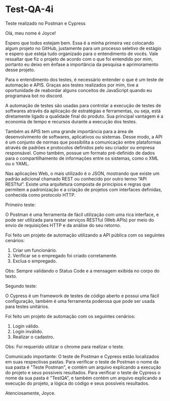 # Test-QA-4i

Teste realizado no Postman e Cypress

Olá, meu nome é Joyce!

Espero que todos estejam bem. Essa é a minha primeira vez colocando algum projeto no GitHub, justamente para um processo seletivo de estágio e espero que esteja tudo organizado para o entendimento de vocês. Vale ressaltar que fiz o projeto de acordo com o que foi entendido por mim, portanto eu deixo em ênfase a importância da pesquisa e aprimoramento desse projeto.

Para o entendimento dos testes, é necessário entender o que é um teste de automação e APIS. Graças aos testes realizados por mim, tive a oportunidade de reabordar alguns conceitos de JavaScript quando eu programava bot no discord. 

A automação de testes são usadas para controlar a execução de testes de softwares através da aplicação de estratégias e ferramentas, ou seja, está diretamente ligado a qualidade final do produto. Sua principal vantagem é a economia de tempo e recursos durante a execução dos testes.

Também as APIS tem uma grande importância para a área de desenvolvimento de softwares, aplicativos ou sistemas. Desse modo, a API é um conjunto de normas que possibilita a comunicação entre plataformas através de padrões e protocolos definidos pelo seu criador ou empresa responsável. Como também, possue um formato pré-definido de dados para o compartilhamento de informações entre os sistemas, como o XML ou o YAML. 

Nas aplicações Web, o mais utilizado é o JSON, mostrando que existe um padrão adicional chamado REST ou conhecido por outro termo “API RESTful”. Existe uma arquitetura composta de princípios e regras que permitem a padronização e a criação de projetos com interfaces definidas, conhecida como protocolo HTTP.

Primeiro teste:

O Postman é uma ferramenta de fácil utilização com uma rica interface, e pode ser utilizada para testar serviços RESTful (Web APIs) por meio do envio de requisições HTTP e da análise do seu retorno.

Foi feito um projeto de automação utilizando a API pública com os seguintes cenários:

1.	Criar um funcionário.
2.	Verificar se o empregado foi criado corretamente.
3.	Exclua o empregado.

Obs: Sempre validando o Status Code e a mensagem exibida no corpo do texto.

Segundo teste:

O Cypress é um framework de testes de código aberto e possui uma fácil configuração, também é uma ferramenta poderosa que pode ser usada para testes unitários.

Foi feito um projeto de automação com os seguintes cenários:

1.	Login válido.
2.	Login inválido.
3.	Realizar o cadastro.

Obs: Foi requerido utilizar o chrome para realizar o teste.

Comunicado importante: O teste de Postman e Cypress estão localizados em suas respectivas pastas. Para verificar o teste de Postman o nome da sua pasta é "Teste Postman", e contém um arquivo explicando a execução do projeto e seus possiveis resultados.
Para verificar o teste de Cypress o nome da sua pasta é "TestQA", e também contém um arquivo explicando a execução do projeto, a lógica do código e seus possíveis resultados. 

Atenciosamente, Joyce.

